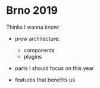 # Brno 2019

Thinks I wanna know:

* prow architecture: 
    * components
    * plugins

* parts I should focus on this year

* features that benefits us